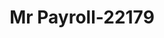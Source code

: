 ---
f_zip-code: 30101
f_state-code: GA
title: Mr Payroll-22179
f_phone: 770-917-9406
f_city-only: Acworth
f_address: 3540 Cobb Parkway Northwest Acworth
f_location-unique-id: '22179'
slug: mr-payroll-22179
updated-on: '2024-05-30T13:46:58.046Z'
created-on: '2024-05-30T13:36:59.803Z'
published-on: '2024-05-30T13:54:32.469Z'
f_city-state: cms/city/acworth-ga.md
f_company: cms/company/mr-payroll.md
f_state: cms/state/georgia.md
layout: '[payday-loan].html'
tags: payday-loan
---